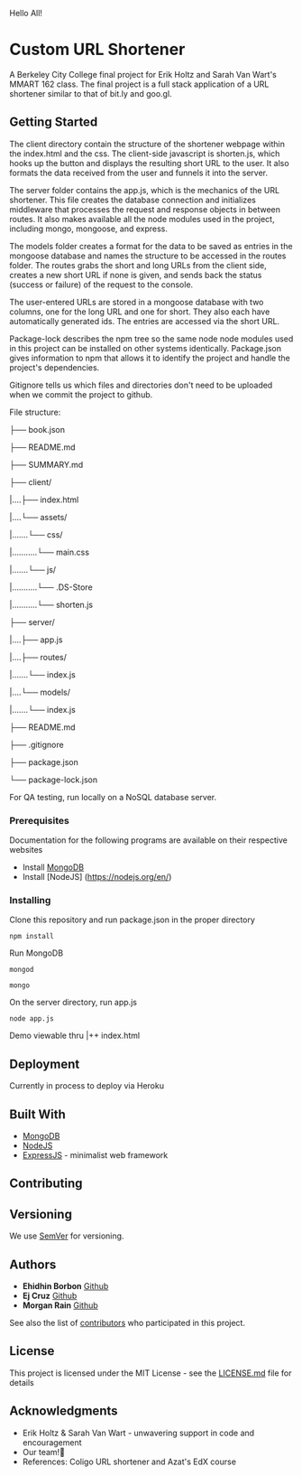Hello All!

# Custom URL Shortener

A Berkeley City College final project for Erik Holtz and Sarah Van Wart's MMART 162 class.
The final project is a full stack application of a URL shortener similar to that of bit.ly and goo.gl.

## Getting Started

The client directory contain the structure of the shortener webpage within the index.html and the css. The client-side javascript is shorten.js, which hooks up the button and displays the resulting short URL to the user. It also formats the data received from the user and funnels it into the server.

The server folder contains the app.js, which is the mechanics of the URL shortener. This file creates the database connection and initializes middleware that processes the request and response objects in between routes. It also makes available all the node modules used in the project, including mongo, mongoose, and express.

The models folder creates a format for the data to be saved as entries in the mongoose database and names the structure to be accessed in the routes folder. The routes grabs the short and long URLs from the client side, creates a new short URL if none is given, and sends back the status (success or failure) of the request to the console.

The user-entered URLs are stored in a mongoose database with two columns, one for the long URL and one for short. They also each have automatically generated ids. The entries are accessed via the short URL.

Package-lock describes the npm tree so the same node node modules used in this project can be installed on other systems identically.
Package.json gives information to npm that allows it to identify the project and handle the project's dependencies.

Gitignore tells us which files and directories don't need to be uploaded when we commit the project to github.

File structure:

├── book.json

├── README.md

├── SUMMARY.md

├── client/

|....├── index.html

|....└── assets/

|.......└── css/

|...........└── main.css

|.......└── js/

|...........└── .DS-Store

|...........└── shorten.js

├── server/

|....├── app.js

|....├── routes/

|.......└── index.js

|....└── models/

|.......└── index.js

├── README.md

├── .gitignore

├── package.json

└── package-lock.json

For QA testing, run locally on a NoSQL database server.

### Prerequisites

Documentation for the following programs are available on their respective websites
* Install [MongoDB](https://www.mongodb.com/)
* Install [NodeJS] (https://nodejs.org/en/)


### Installing

Clone this repository and run package.json in the proper directory

```
npm install
```
Run MongoDB
```
mongod
```
```
mongo
```
On the server directory, run app.js
```
node app.js
```

Demo viewable thru
|++ index.html

## Deployment

Currently in process to deploy via Heroku

## Built With

* [MongoDB](https://www.mongodb.com/)
* [NodeJS](https://nodejs.org/en/)  
* [ExpressJS](http://expressjs.com/) - minimalist web framework  

## Contributing



## Versioning

We use [SemVer](http://semver.org/) for versioning.

## Authors

* **Ehidhin Borbon** [Github](https://github.com/eabg)
* **Ej Cruz** [Github](https://github.com/love-and-logic)
* **Morgan Rain** [Github](https://github.com/rainbyrd)

See also the list of [contributors](https://github.com/Love-and-logic/urlshorty/graphs/contributors) who participated in this project.

## License

This project is licensed under the MIT License - see the [LICENSE.md](LICENSE.md) file for details

## Acknowledgments

* Erik Holtz & Sarah Van Wart - unwavering support in code and encouragement
* Our team!🖖
* References: Coligo URL shortener and Azat's EdX course
